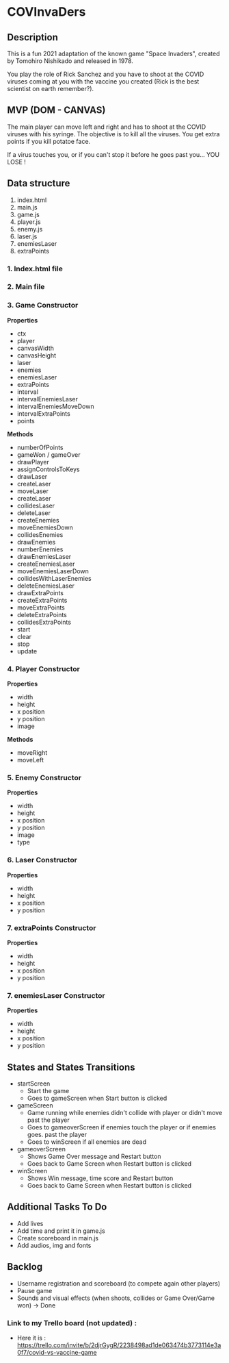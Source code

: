 # COVInvaDers

## Description

This is a fun 2021 adaptation of the known game "Space Invaders", created by Tomohiro Nishikado and released in 1978.

You play the role of Rick Sanchez and you have to shoot at the COVID viruses coming at you with the vaccine you created (Rick is the best scientist on earth remember?).

## MVP (DOM - CANVAS)

The main player can move left and right and has to shoot at the COVID viruses with his syringe.
The objective is to kill all the viruses.
You get extra points if you kill potatoe face.

If a virus touches you, or if you can't stop it before he goes past you... YOU LOSE !

## Data structure

1. index.html
2. main.js
3. game.js
4. player.js
5. enemy.js
6. laser.js
7. enemiesLaser
8. extraPoints

### 1. Index.html file

### 2. Main file

### 3. Game Constructor

**Properties**

- ctx
- player
- canvasWidth
- canvasHeight
- laser
- enemies
- enemiesLaser
- extraPoints
- interval
- intervalEnemiesLaser
- intervalEnemiesMoveDown
- intervalExtraPoints
- points

**Methods**

- numberOfPoints
- gameWon / gameOver
- drawPlayer
- assignControlsToKeys
- drawLaser
- createLaser
- moveLaser
- createLaser
- collidesLaser
- deleteLaser
- createEnemies
- moveEnemiesDown
- collidesEnemies
- drawEnemies
- numberEnemies
- drawEnemiesLaser
- createEnemiesLaser
- moveEnemiesLaserDown
- collidesWithLaserEnemies
- deleteEnemiesLaser
- drawExtraPoints
- createExtraPoints
- moveExtraPoints
- deleteExtraPoints
- collidesExtraPoints
- start
- clear
- stop
- update

### 4. Player Constructor

**Properties**

- width
- height
- x position
- y position
- image

**Methods**

- moveRight
- moveLeft

### 5. Enemy Constructor

**Properties**

- width
- height
- x position
- y position
- image
- type

### 6. Laser Constructor

**Properties**

- width
- height
- x position
- y position

### 7. extraPoints Constructor

**Properties**

- width
- height
- x position
- y position

### 7. enemiesLaser Constructor

**Properties**

- width
- height
- x position
- y position

## States and States Transitions

- startScreen
  - Start the game
  - Goes to gameScreen when Start button is clicked
- gameScreen
  - Game running while enemies didn't collide with player or didn't move past the player
  - Goes to gameoverScreen if enemies touch the player or if enemies goes. past the player
  - Goes to winScreen if all enemies are dead
- gameoverScreen
  - Shows Game Over message and Restart button
  - Goes back to Game Screen when Restart button is clicked
- winScreen
  - Shows Win message, time score and Restart button
  - Goes back to Game Screen when Restart button is clicked

## Additional Tasks To Do

- Add lives
- Add time and print it in game.js
- Create scoreboard in main.js
- Add audios, img and fonts

## Backlog

- Username registration and scoreboard (to compete again other players)
- Pause game
- Sounds and visual effects (when shoots, collides or Game Over/Game won) -> Done

### Link to my Trello board (not updated) :

- Here it is : https://trello.com/invite/b/2djrGygR/2238498ad1de063474b3773114e3a0f7/covid-vs-vaccine-game
